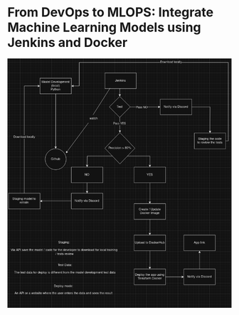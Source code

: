 # From DevOps to MLOPS: Integrate Machine Learning Models using Jenkins and Docker

![alt text](./diagram.png "Diagram")

